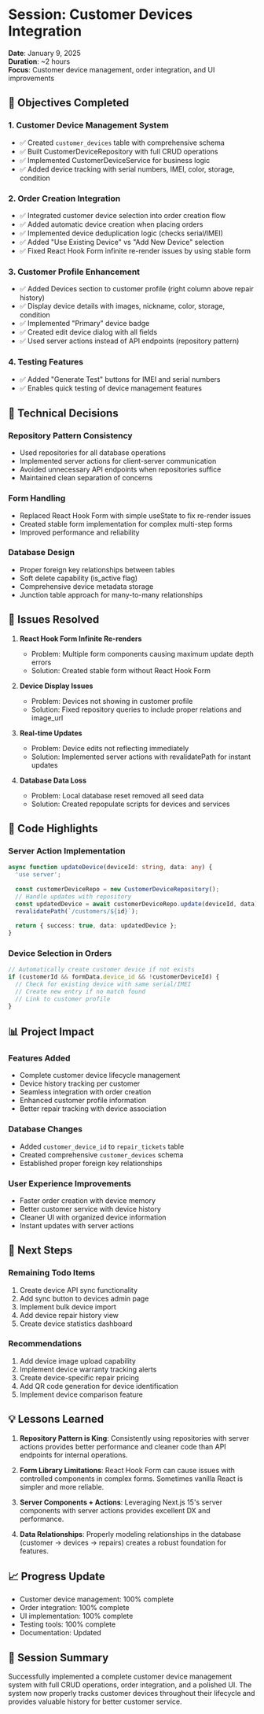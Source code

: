 # Session: Customer Devices Integration
**Date**: January 9, 2025  
**Duration**: ~2 hours  
**Focus**: Customer device management, order integration, and UI improvements

## 🎯 Objectives Completed

### 1. Customer Device Management System
- ✅ Created `customer_devices` table with comprehensive schema
- ✅ Built CustomerDeviceRepository with full CRUD operations
- ✅ Implemented CustomerDeviceService for business logic
- ✅ Added device tracking with serial numbers, IMEI, color, storage, condition

### 2. Order Creation Integration
- ✅ Integrated customer device selection into order creation flow
- ✅ Added automatic device creation when placing orders
- ✅ Implemented device deduplication logic (checks serial/IMEI)
- ✅ Added "Use Existing Device" vs "Add New Device" selection
- ✅ Fixed React Hook Form infinite re-render issues by using stable form

### 3. Customer Profile Enhancement
- ✅ Added Devices section to customer profile (right column above repair history)
- ✅ Display device details with images, nickname, color, storage, condition
- ✅ Implemented "Primary" device badge
- ✅ Created edit device dialog with all fields
- ✅ Used server actions instead of API endpoints (repository pattern)

### 4. Testing Features
- ✅ Added "Generate Test" buttons for IMEI and serial numbers
- ✅ Enables quick testing of device management features

## 🔧 Technical Decisions

### Repository Pattern Consistency
- Used repositories for all database operations
- Implemented server actions for client-server communication
- Avoided unnecessary API endpoints when repositories suffice
- Maintained clean separation of concerns

### Form Handling
- Replaced React Hook Form with simple useState to fix re-render issues
- Created stable form implementation for complex multi-step forms
- Improved performance and reliability

### Database Design
- Proper foreign key relationships between tables
- Soft delete capability (is_active flag)
- Comprehensive device metadata storage
- Junction table approach for many-to-many relationships

## 🐛 Issues Resolved

1. **React Hook Form Infinite Re-renders**
   - Problem: Multiple form components causing maximum update depth errors
   - Solution: Created stable form without React Hook Form

2. **Device Display Issues**
   - Problem: Devices not showing in customer profile
   - Solution: Fixed repository queries to include proper relations and image_url

3. **Real-time Updates**
   - Problem: Device edits not reflecting immediately
   - Solution: Implemented server actions with revalidatePath for instant updates

4. **Database Data Loss**
   - Problem: Local database reset removed all seed data
   - Solution: Created repopulate scripts for devices and services

## 📝 Code Highlights

### Server Action Implementation
```typescript
async function updateDevice(deviceId: string, data: any) {
  'use server';
  
  const customerDeviceRepo = new CustomerDeviceRepository();
  // Handle updates with repository
  const updatedDevice = await customerDeviceRepo.update(deviceId, data);
  revalidatePath(`/customers/${id}`);
  
  return { success: true, data: updatedDevice };
}
```

### Device Selection in Orders
```typescript
// Automatically create customer device if not exists
if (customerId && formData.device_id && !customerDeviceId) {
  // Check for existing device with same serial/IMEI
  // Create new entry if no match found
  // Link to customer profile
}
```

## 📊 Project Impact

### Features Added
- Complete customer device lifecycle management
- Device history tracking per customer
- Seamless integration with order creation
- Enhanced customer profile information
- Better repair tracking with device association

### Database Changes
- Added `customer_device_id` to `repair_tickets` table
- Created comprehensive `customer_devices` schema
- Established proper foreign key relationships

### User Experience Improvements
- Faster order creation with device memory
- Better customer service with device history
- Cleaner UI with organized device information
- Instant updates with server actions

## 🚀 Next Steps

### Remaining Todo Items
1. Create device API sync functionality
2. Add sync button to devices admin page
3. Implement bulk device import
4. Add device repair history view
5. Create device statistics dashboard

### Recommendations
1. Add device image upload capability
2. Implement device warranty tracking alerts
3. Create device-specific repair pricing
4. Add QR code generation for device identification
5. Implement device comparison feature

## 💡 Lessons Learned

1. **Repository Pattern is King**: Consistently using repositories with server actions provides better performance and cleaner code than API endpoints for internal operations.

2. **Form Library Limitations**: React Hook Form can cause issues with controlled components in complex forms. Sometimes vanilla React is simpler and more reliable.

3. **Server Components + Actions**: Leveraging Next.js 15's server components with server actions provides excellent DX and performance.

4. **Data Relationships**: Properly modeling relationships in the database (customer → devices → repairs) creates a robust foundation for features.

## 📈 Progress Update
- Customer device management: 100% complete
- Order integration: 100% complete  
- UI implementation: 100% complete
- Testing tools: 100% complete
- Documentation: Updated

## 🎉 Session Summary
Successfully implemented a complete customer device management system with full CRUD operations, order integration, and a polished UI. The system now properly tracks customer devices throughout their lifecycle and provides valuable history for better customer service.